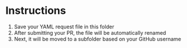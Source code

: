 # Instructions

1. Save your YAML request file in this folder
1. After submitting your PR, the file will be automatically renamed
1. Next, it will be moved to a subfolder based on your GitHub username
